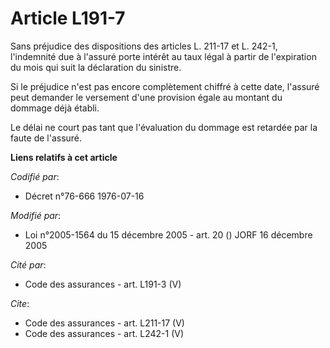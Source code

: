 # Article L191-7

Sans préjudice des dispositions des articles L. 211-17 et L. 242-1, l'indemnité due à l'assuré porte intérêt au taux légal à
partir de l'expiration du mois qui suit la déclaration du sinistre.

Si le préjudice n'est pas encore complètement chiffré à cette date, l'assuré peut demander le versement d'une provision égale
au montant du dommage déjà établi.

Le délai ne court pas tant que l'évaluation du dommage est retardée par la faute de l'assuré.

**Liens relatifs à cet article**

_Codifié par_:

  - Décret n°76-666 1976-07-16

_Modifié par_:

  - Loi n°2005-1564 du 15 décembre 2005 - art. 20 () JORF 16 décembre 2005

_Cité par_:

  - Code des assurances - art. L191-3 (V)

_Cite_:

  - Code des assurances - art. L211-17 (V)
  - Code des assurances - art. L242-1 (V)
